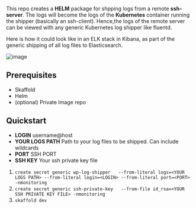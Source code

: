 This repo creates a **HELM** package for shpping logs from a remote **ssh-server**. The logs will become the logs of the **Kubernetes** container running the shipper (basically an ssh-client). Hence,the logs of the remote server can be viewed with any generic Kubernetes log shipper like fluentd. 

Here is how it could look like in an ELK stack in Kibana, as part of the generic shipping of all log files to Elasticsearch.

![image](https://user-images.githubusercontent.com/73740780/112063353-91d9f100-8b61-11eb-8f31-68e485288c3d.png)




## Prerequisites
- Skaffold 
- Helm
- (optional) Private Image repo 


## Quickstart

- **LOGIN** username@host
- **YOUR LOGS PATH** Path to your log files to be shipped. Can include wildcards
- **PORT** SSH PORT 
- **SSH KEY** Your ssh private key file

1. `create secret generic wp-log-shipper   --from-literal logs=<YOUR LOGS PATH> --from-literal login=<LOGIN> --from-literal port=<PORT> -nmonitoring`
2. `create secret generic ssh-private-key   --from-file id_rsa=<YOUR SSH PRIVATE KEY FILE> -nmonitoring`
3. `skaffold dev`
